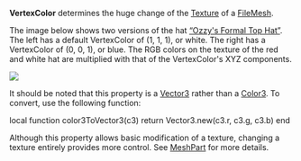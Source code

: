 **VertexColor** determines the huge change of the [Texture](https://developer.roblox.com/en-us/api-reference/property/FileMesh/TextureId) of a [FileMesh](https://developer.roblox.com/en-us/api-reference/class/FileMesh).

The image below shows two versions of the hat [“Ozzy's Formal Top Hat”](https://www.roblox.com/catalog/3690516671/Ozzys-Formal-Top-Hat). The left has a default VertexColor of (1, 1, 1), or white. The right has a VertexColor of (0, 0, 1), or blue. The RGB colors on the texture of the red and white hat are multiplied with that of the VertexColor's XYZ components.

![](https://developer.roblox.com/assets/blt0793b0fc6df03875/DataModelMesh.VertexColor.jpg)

It should be noted that this property is a [Vector3](https://developer.roblox.com/en-us/api-reference/datatype/Vector3) rather than a [Color3](https://developer.roblox.com/en-us/api-reference/datatype/Color3). To convert, use the following function:

local function color3ToVector3(c3)
   return Vector3.new(c3.r, c3.g, c3.b)
end

Although this property allows basic modification of a texture, changing a texture entirely provides more control. See [MeshPart](https://developer.roblox.com/en-us/api-reference/class/MeshPart) for more details.